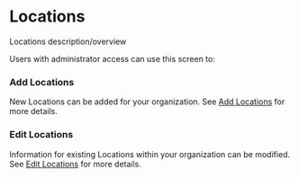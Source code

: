 # Locations

Locations description/overview

Users with administrator access can use this screen to:

### Add Locations

New Locations can be added for your organization. See [Add Locations](locations-add.md) for more details.

### Edit Locations

Information for existing Locations within your organization can be modified. See [Edit Locations](locations-edit.md) for more details.